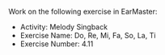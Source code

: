 Work on the following exercise in EarMaster:
- Activity: Melody Singback
- Exercise Name: Do, Re, Mi, Fa, So, La, Ti
- Exercise Number: 4.11
